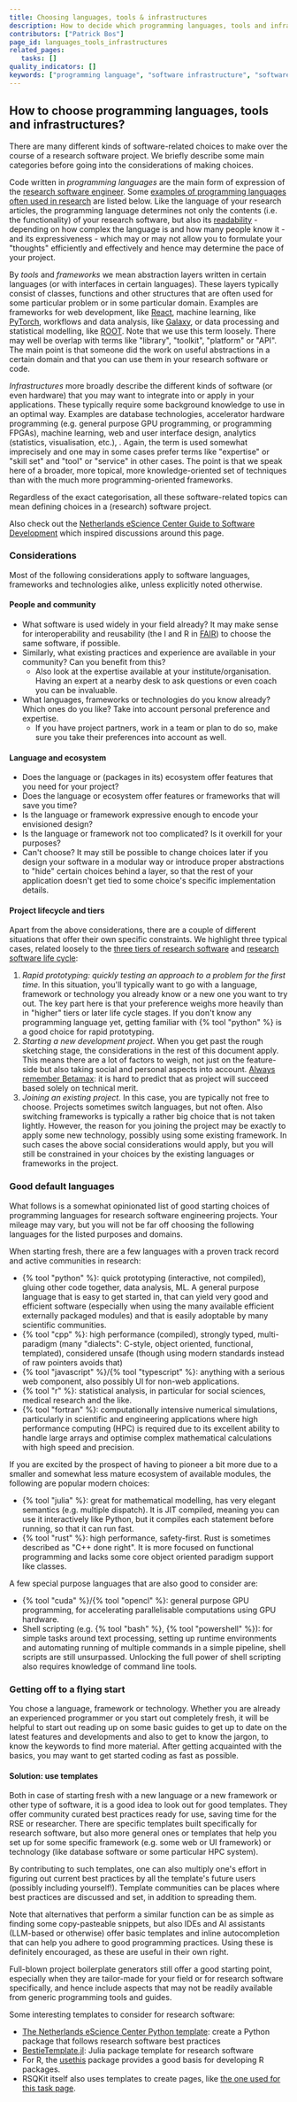 ```yaml
---
title: Choosing languages, tools & infrastructures
description: How to decide which programming languages, tools and infrastructures to use?
contributors: ["Patrick Bos"]
page_id: languages_tools_infrastructures
related_pages:
   tasks: []
quality_indicators: []
keywords: ["programming language", "software infrastructure", "software tool"]
---
```


## How to choose programming languages, tools and infrastructures?

There are many different kinds of software-related choices to make over the course of a research software project.
We briefly describe some main categories before going into the considerations of making choices.

Code written in _programming languages_ are the main form of expression of the [research software engineer](research_software_engineer).
Some [examples of programming languages often used in research](#good-default-languages) are listed below.
Like the language of your research articles, the programming language determines not only the contents (i.e. the functionality) of your research software, but also its [readability](writing_readable_code) - depending on how complex the language is and how many people know it - and its expressiveness - which may or may not allow you to formulate your "thoughts" efficiently and effectively and hence may determine the pace of your project.

By _tools_ and _frameworks_ we mean abstraction layers written in certain languages (or with interfaces in certain languages).
These layers typically consist of classes, functions and other structures that are often used for some particular problem or in some particular domain.
Examples are frameworks for web development, like [React](https://react.dev), machine learning, like [PyTorch](https://pytorch.org), workflows and data analysis, like [Galaxy](https://galaxyproject.org), or data processing and statistical modelling, like [ROOT](https://root.cern).
Note that we use this term loosely.
There may well be overlap with terms like "library", "toolkit", "platform" or "API".
The main point is that someone did the work on useful abstractions in a certain domain and that you can use them in your research software or code.

_Infrastructures_ more broadly describe the different kinds of software (or even hardware) that you may want to integrate into or apply in your applications.
These typically require some background knowledge to use in an optimal way.
Examples are database technologies, accelerator hardware programming (e.g. general purpose GPU programming, or programming FPGAs), machine learning, web and user interface design, analytics (statistics, visualisation, etc.), .
Again, the term is used somewhat imprecisely and one may in some cases prefer terms like "expertise" or "skill set" and "tool" or "service" in other cases.
The point is that we speak here of a broader, more topical, more knowledge-oriented set of techniques than with the much more programming-oriented frameworks.

Regardless of the exact categorisation, all these software-related topics can mean defining choices in a (research) software project.

Also check out the [Netherlands eScience Center Guide to Software Development][nesc-rs-guide] which inspired discussions around this page.

### Considerations

Most of the following considerations apply to software languages, frameworks and technologies alike, unless explicitly noted otherwise.

#### People and community
- What software is used widely in your field already? It may make sense for interoperability and reusability (the I and R in [FAIR](fair_rs)) to choose the same software, if possible.
- Similarly, what existing practices and experience are available in your community? Can you benefit from this?
   * Also look at the expertise available at your institute/organisation.
     Having an expert at a nearby desk to ask questions or even coach you can be invaluable.
- What languages, frameworks or technologies do you know already? Which ones do you like? Take into account personal preference and expertise.
   * If you have project partners, work in a team or plan to do so, make sure you take their preferences into account as well.

#### Language and ecosystem

- Does the language or (packages in its) ecosystem offer features that you need for your project?
- Does the language or ecosystem offer features or frameworks that will save you time?
- Is the language or framework expressive enough to encode your envisioned design?
- Is the language or framework not too complicated? Is it overkill for your purposes?
- Can't choose? It may still be possible to change choices later if you design your software in a modular way or introduce proper abstractions to "hide" certain choices behind a layer, so that the rest of your application doesn't get tied to some choice's specific implementation details.

#### Project lifecycle and tiers

Apart from the above considerations, there are a couple of different situations that offer their own specific constraints.
We highlight three typical cases, related loosely to the [three tiers of research software](three_tier_view) and [research software life cycle](life_cycle):

1. _Rapid prototyping: quickly testing an approach to a problem for the first time._ In this situation, you'll typically want to go with a language, framework or technology you already know or a new one you want to try out.
   The key part here is that your preference weighs more heavily than in "higher" tiers or later life cycle stages.
   If you don't know any programming language yet, getting familiar with {% tool "python" %} is a good choice for rapid prototyping.
2. _Starting a new development project._ When you get past the rough sketching stage, the considerations in the rest of this document apply.
   This means there are a lot of factors to weigh, not just on the feature-side but also taking social and personal aspects into account.
   [Always remember Betamax](https://en.wikipedia.org/wiki/Videotape_format_war): it is hard to predict that as project will succeed based solely on technical merit.
3. _Joining an existing project._ In this case, you are typically not free to choose.
   Projects sometimes switch languages, but not often.
   Also switching frameworks is typically a rather big choice that is not taken lightly.
   However, the reason for you joining the project may be exactly to apply some new technology, possibly using some existing framework.
   In such cases the above social considerations would apply, but you will still be constrained in your choices by the existing languages or frameworks in the project.


### Good default languages 

What follows is a somewhat opinionated list of good starting choices of programming languages for research software engineering projects.
Your mileage may vary, but you will not be far off choosing the following languages for the listed purposes and domains.

When starting fresh, there are a few languages with a proven track record and active communities in research:
- {% tool "python" %}: quick prototyping (interactive, not compiled), gluing other code together, data analysis, ML. A general purpose language that is easy to get started in, that can yield very good and efficient software (especially when using the many available efficient externally packaged modules) and that is easily adoptable by many scientific communities.
- {% tool "cpp" %}: high performance (compiled), strongly typed, multi-paradigm (many "dialects": C-style, object oriented, functional, templated), considered unsafe (though using modern standards instead of raw pointers avoids that)
- {% tool "javascript" %}/{% tool "typescript" %}: anything with a serious web component, also possibly UI for non-web applications.
- {% tool "r" %}: statistical analysis, in particular for social sciences, medical research and the like.
- {% tool "fortran" %}: computationally intensive numerical simulations, particularly in scientific and engineering applications where high performance computing (HPC) is required due to its excellent ability to handle large arrays and optimise complex mathematical calculations with high speed and precision.

If you are excited by the prospect of having to pioneer a bit more due to a smaller and somewhat less mature ecosystem of available modules, the following are popular modern choices:
- {% tool "julia" %}: great for mathematical modelling, has very elegant semantics (e.g. multiple dispatch). It is JIT compiled, meaning you can use it interactively like Python, but it compiles each statement before running, so that it can run fast.
- {% tool "rust" %}: high performance, safety-first. Rust is sometimes described as "C++ done right". It is more focused on functional programming and lacks some core object oriented paradigm support like classes.

A few special purpose languages that are also good to consider are:
- {% tool "cuda" %}/{% tool "opencl" %}: general purpose GPU programming, for accelerating parallelisable computations using GPU hardware.
- Shell scripting (e.g. {% tool "bash" %}, {% tool "powershell" %}): for simple tasks around text processing, setting up runtime environments and automating running of multiple commands in a simple pipeline, shell scripts are still unsurpassed. Unlocking the full power of shell scripting also requires knowledge of command line tools.

### Getting off to a flying start

You chose a language, framework or technology.
Whether you are already an experienced programmer or you start out completely fresh, it will be helpful to start out reading up on some basic guides to get up to date on the latest features and developments and also to get to know the jargon, to know the keywords to find more material. After getting acquainted with the basics, you may want to get started coding as fast as possible.

#### Solution: use templates 

Both in case of starting fresh with a new language or a new framework or other type of software, it is a good idea to look out for good templates.
They offer community curated best practices ready for use, saving time for the RSE or researcher.
There are specific templates built specifically for research software, but also more general ones or templates that help you set up for some specific framework (e.g. some web or UI framework) or technology (like database software or some particular HPC system).

By contributing to such templates, one can also multiply one's effort in figuring out current best practices by all the template's future users (possibly including yourself!).
Template communities can be places where best practices are discussed and set, in addition to spreading them.

Note that alternatives that perform a similar function can be as simple as finding some copy-pasteable snippets, but also IDEs and AI assistants (LLM-based or otherwise) offer basic templates and inline autocompletion that can help you adhere to good programming practices.
Using these is definitely encouraged, as these are useful in their own right.

Full-blown project boilerplate generators still offer a good starting point, especially when they are tailor-made for your field or for research software specifically, and hence include aspects that may not be readily available from generic programming tools and guides.

Some interesting templates to consider for research software:
- [The Netherlands eScience Center Python template](https://github.com/NLeSC/python-template): create a Python package that follows research software best practices
- [BestieTemplate.jl](https://github.com/JuliaBesties/BestieTemplate.jl): Julia package template for research software
- For R, the [usethis](https://usethis.r-lib.org) package provides a good basis for developing R packages.
- RSQKit itself also uses templates to create pages, like [the one used for this task page](https://github.com/EVERSE-ResearchSoftware/RSQKit/blob/main/pages/tasks/TEMPLATE_tasks.md).

[nesc-rs-guide]: https://guide.esciencecenter.nl/